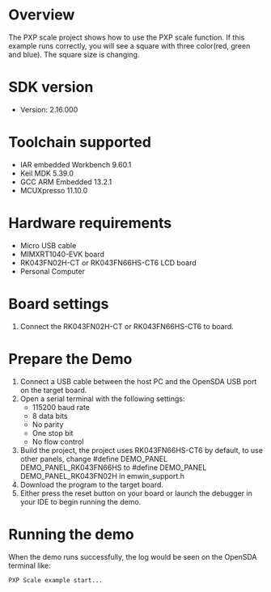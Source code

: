 Overview
========
The PXP scale project shows how to use the PXP scale function. If this example
runs correctly, you will see a square with three color(red, green and blue).
The square size is changing.

SDK version
===========
- Version: 2.16.000

Toolchain supported
===================
- IAR embedded Workbench  9.60.1
- Keil MDK  5.39.0
- GCC ARM Embedded  13.2.1
- MCUXpresso  11.10.0

Hardware requirements
=====================
- Micro USB cable
- MIMXRT1040-EVK board
- RK043FN02H-CT or RK043FN66HS-CT6 LCD board
- Personal Computer

Board settings
==============
1. Connect the RK043FN02H-CT or RK043FN66HS-CT6 to board.

Prepare the Demo
================
1.  Connect a USB cable between the host PC and the OpenSDA USB port on the target board. 
2.  Open a serial terminal with the following settings:
    - 115200 baud rate
    - 8 data bits
    - No parity
    - One stop bit
    - No flow control
3.  Build the project, the project uses RK043FN66HS-CT6 by default, to use other panels,
    change
    #define DEMO_PANEL DEMO_PANEL_RK043FN66HS
    to
    #define DEMO_PANEL DEMO_PANEL_RK043FN02H
    in emwin_support.h
4.  Download the program to the target board.
5.  Either press the reset button on your board or launch the debugger in your IDE to begin running the demo.

Running the demo
================
When the demo runs successfully, the log would be seen on the OpenSDA terminal like:
~~~~~~~~~~~~~~~~~~~~~~~~~~~~~~~~~~~
PXP Scale example start...

